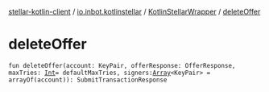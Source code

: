 [stellar-kotlin-client](../../index.md) / [io.inbot.kotlinstellar](../index.md) / [KotlinStellarWrapper](index.md) / [deleteOffer](./delete-offer.md)

# deleteOffer

`fun deleteOffer(account: KeyPair, offerResponse: OfferResponse, maxTries: `[`Int`](https://kotlinlang.org/api/latest/jvm/stdlib/kotlin/-int/index.html)` = defaultMaxTries, signers: `[`Array`](https://kotlinlang.org/api/latest/jvm/stdlib/kotlin/-array/index.html)`<KeyPair> = arrayOf(account)): SubmitTransactionResponse`